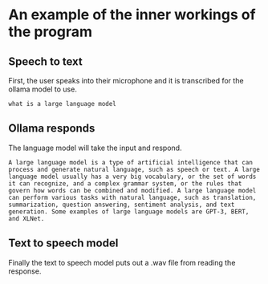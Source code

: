 # An example of the inner workings of the program

## Speech to text
First, the user speaks into their microphone and it is transcribed for the ollama model to use.
```
what is a large language model
```

## Ollama responds
The language model will take the input and respond.
```
A large language model is a type of artificial intelligence that can process and generate natural language, such as speech or text. A large language model usually has a very big vocabulary, or the set of words it can recognize, and a complex grammar system, or the rules that govern how words can be combined and modified. A large language model can perform various tasks with natural language, such as translation, summarization, question answering, sentiment analysis, and text generation. Some examples of large language models are GPT-3, BERT, and XLNet.
```

## Text to speech model
Finally the text to speech model puts out a .wav file from reading the response.
